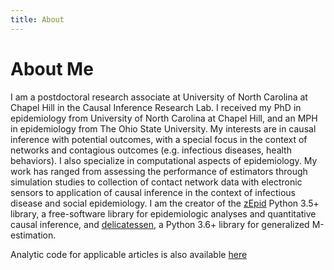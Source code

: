```yaml
---
title: About
---
```


About Me
=====

I am a postdoctoral research associate at University of North Carolina at Chapel Hill in the Causal Inference Research
Lab. I received my PhD in epidemiology from University of North Carolina at Chapel Hill, and an MPH in epidemiology
from The Ohio State University. My interests are in causal inference with potential outcomes, with a special focus in
the context of networks and contagious outcomes (e.g. infectious diseases, health behaviors). I also specialize in
computational aspects of epidemiology. My work has ranged from assessing the performance of estimators through
simulation studies to collection of contact network data with electronic sensors to application of causal inference
in the context of infectious disease and social epidemiology. I am the creator of the
[zEpid](https://github.com/pzivich/zEpid) Python 3.5+ library, a free-software library for epidemiologic analyses and
quantitative causal inference, and [delicatessen](https://github.com/pzivich/Delicatessen), a Python 3.6+ library for
generalized M-estimation.

Analytic code for applicable articles is also available [here](https://github.com/pzivich/publications-code)
